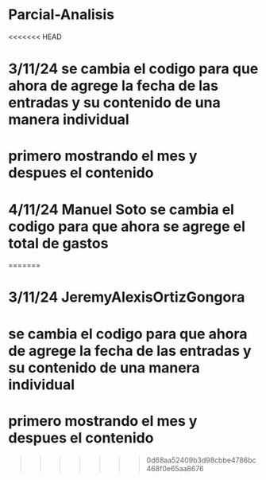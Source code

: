 # Parcial-Analisis
<<<<<<< HEAD
# 3/11/24 se cambia el codigo para que ahora de agrege la fecha de las entradas y su contenido de una manera individual
# primero mostrando el mes y despues el contenido 
# 4/11/24 Manuel Soto se cambia el codigo para que ahora se agrege el total de gastos 
=======
# 3/11/24 JeremyAlexisOrtizGongora
# se cambia el codigo para que ahora de agrege la fecha de las entradas y su contenido de una manera individual
# primero mostrando el mes y despues el contenido 
>>>>>>> 0d68aa52409b3d98cbbe4786bc468f0e65aa8676
